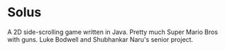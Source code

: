 # Solus
A 2D side-scrolling game written in Java. Pretty much Super Mario Bros with guns. Luke Bodwell and Shubhankar Naru's senior project.
